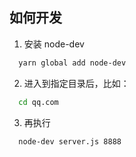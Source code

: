 ## 如何开发
1. 安装 node-dev
```bash
  yarn global add node-dev
```

2. 进入到指定目录后，比如：
```bash
  cd qq.com
```

3. 再执行
```bash
  node-dev server.js 8888
```